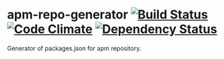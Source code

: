 apm-repo-generator [![Build Status](https://travis-ci.org/neonowy/apm-repo-gen.svg?branch=master)](https://travis-ci.org/neonowy/apm-repo-gen) [![Code Climate](https://codeclimate.com/github/neonowy/apm-repo-gen/badges/gpa.svg)](https://codeclimate.com/github/neonowy/apm-repo-gen) [![Dependency Status](https://gemnasium.com/neonowy/apm-repo-gen.svg)](https://gemnasium.com/neonowy/apm-repo-gen)
==================

Generator of packages.json for apm repository.
